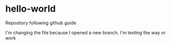 # hello-world
Repository following github guide

I'm changing the file because I opened a new branch. I'm testing the way or work
